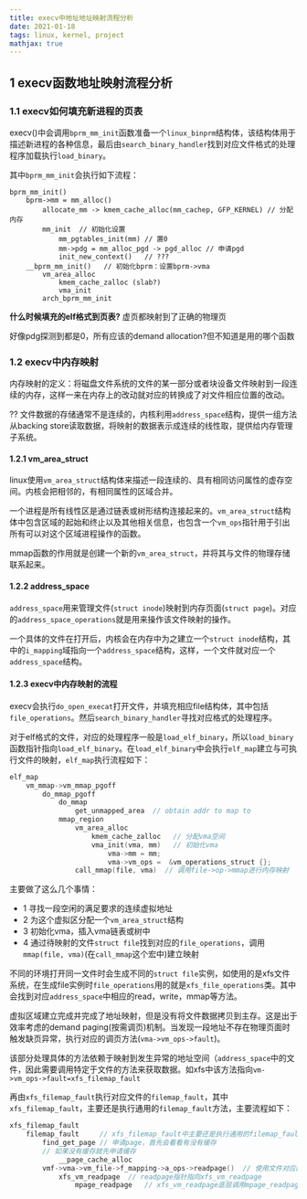 ```yaml
---
title: execv中地址地址映射流程分析
date: 2021-01-18
tags: linux, kernel, project
mathjax: true
---
```


## 1 execv函数地址映射流程分析

### 1.1 execv如何填充新进程的页表

execv()中会调用`bprm_mm_init`函数准备一个`linux_binprm`结构体，该结构体用于描述新进程的各种信息，最后由`search_binary_handler`找到对应文件格式的处理程序加载执行`load_binary`。

其中`bprm_mm_init`会执行如下流程：

```
bprm_mm_init()
    bprm->mm = mm_alloc()
        allocate_mm -> kmem_cache_alloc(mm_cachep, GFP_KERNEL) // 分配内存
        mm_init  // 初始化设置
            mm_pgtables_init(mm) // 置0
            mm->pdg = mm_alloc_pgd -> pgd_alloc // 申请pgd
            init_new_context()   // ???
    __bprm_mm_init()   // 初始化bprm：设置bprm->vma
        vm_area_alloc
            kmem_cache_zalloc (slab?)
            vma_init
        arch_bprm_mm_init
```

**什么时候填充的elf格式到页表?** 虚页都映射到了正确的物理页

好像pdg探测到都是0，所有应该的demand allocation?但不知道是用的哪个函数


### 1.2 execv中内存映射

内存映射的定义：将磁盘文件系统的文件的某一部分或者块设备文件映射到一段连续的内存，这样一来在内存上的改动就对应的转换成了对文件相应位置的改动。

?? 文件数据的存储通常不是连续的，内核利用`address_space`结构，提供一组方法从backing store读取数据，将映射的数据表示成连续的线性取，提供给内存管理子系统。


#### 1.2.1 vm_area_struct

linux使用`vm_area_struct`结构体来描述一段连续的、具有相同访问属性的虚存空间。内核会把相邻的，有相同属性的区域合并。

一个进程是所有线性区是通过链表或树形结构连接起来的。`vm_area_struct`结构体中包含区域的起始和终止以及其他相关信息，也包含一个`vm_ops`指针用于引出所有可以对这个区域进程操作的函数。

mmap函数的作用就是创建一个新的`vm_area_struct`，并将其与文件的物理存储联系起来。


#### 1.2.2 address_space

`address_space`用来管理文件(`struct inode`)映射到内存页面(`struct page`)。对应的`address_space_operations`就是用来操作该文件映射的操作。

一个具体的文件在打开后，内核会在内存中为之建立一个`struct inode`结构，其中的`i_mapping`域指向一个`address_space`结构，这样，一个文件就对应一个`address_space`结构。


#### 1.2.3 execv中内存映射的流程

execv会执行`do_open_execat`打开文件，并填充相应file结构体，其中包括`file_operations`。然后`search_binary_handler`寻找对应格式的处理程序。

对于elf格式的文件，对应的处理程序一般是`load_elf_binary`，所以`load_binary`函数指针指向`load_elf_binary`。在`load_elf_binary`中会执行`elf_map`建立与可执行文件的映射，`elf_map`执行流程如下：

```c
elf_map
    vm_mmap->vm_mmap_pgoff
        do_mmap_pgoff
            do_mmap
                get_unmapped_area  // obtain addr to map to  
            mmap_region
                vm_area_alloc
                    kmem_cache_zalloc   // 分配vma空间
                    vma_init(vma, mm)   // 初始化vma
                        vma->mm = mm;
                        vma->vm_ops =  &vm_operations_struct {};
                call_mmap(file, vma)  // 调用file->op->mmap进行内存映射
```

主要做了这么几个事情：

- 1 寻找一段空闲的满足要求的连续虚拟地址
- 2 为这个虚拟区分配一个`vm_area_struct`结构
- 3 初始化vma，插入vma链表或树中
- 4 通过待映射的文件`struct file`找到对应的`file_operations`，调用`mmap(file, vma)`(在`call_mmap`这个宏中)建立映射

不同的环境打开同一文件时会生成不同的`struct file`实例，如使用的是xfs文件系统，在生成file实例时`file_operations`用的就是`xfs_file_operations`类。其中会找到对应`address_space`中相应的read，write，mmap等方法。

虚拟区域建立完成并完成了地址映射，但是没有将文件数据拷贝到主存。这是出于效率考虑的demand paging(按需调页)机制。当发现一段地址不存在物理页面时触发缺页异常，执行对应的调页方法(`vma->vm_ops->fault`)。

该部分处理具体的方法依赖于映射到发生异常的地址空间（`address_space`中的文件，因此需要调用特定于文件的方法来获取数据。如xfs中该方法指向`vm->vm_ops->fault=xfs_filemap_fault`

再由`xfs_filemap_fault`执行对应文件的`filemap_fault`，其中`xfs_filemap_fault`，主要还是执行通用的`filemap_fault`方法，主要流程如下：

```c
xfs_filemap_fault
    filemap_fault     // xfs_filemap_fault中主要还是执行通用的filemap_fault
        find_get_page // 申请page，首先会看看有没有缓存
        // 如果没有缓存就先申请缓存
            __page_cache_alloc
        vmf->vma->vm_file->f_mapping->a_ops->readpage()  // 使用文件对应的read方法执行映射操作
            xfs_vm_readpage  // readpage指针指向xfs_vm_readpage
                mpage_readpage   // xfs_vm_readpage底层调用mpage_readpage
```



